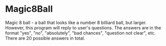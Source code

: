 # Magic8Ball
Magic 8 ball - a ball that looks like a number 8 billiard ball, but larger. However, this program will reply to user's questions. The answers are in the format "yes", "no", "absolutely", "bad chances", "question not clear", etc. There are 20 possible answers in total.
